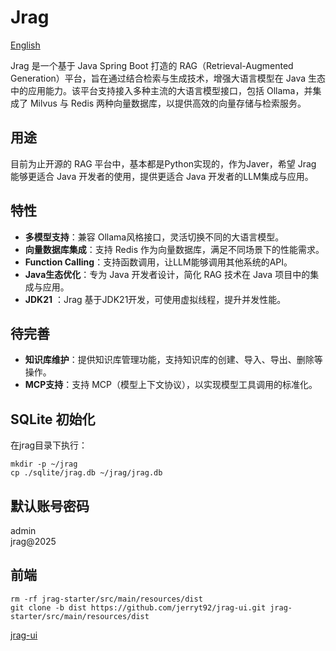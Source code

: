 # Jrag

[English](README_en.md)

Jrag 是一个基于 Java Spring Boot 打造的 RAG（Retrieval-Augmented Generation）平台，旨在通过结合检索与生成技术，增强大语言模型在 Java 生态中的应用能力。该平台支持接入多种主流的大语言模型接口，包括 Ollama，并集成了 Milvus 与 Redis 两种向量数据库，以提供高效的向量存储与检索服务。

## 用途

目前为止开源的 RAG 平台中，基本都是Python实现的，作为Javer，希望 Jrag 能够更适合 Java 开发者的使用，提供更适合 Java 开发者的LLM集成与应用。

## 特性

- **多模型支持**：兼容 Ollama风格接口，灵活切换不同的大语言模型。
- **向量数据库集成**：支持 Redis 作为向量数据库，满足不同场景下的性能需求。
- **Function Calling**：支持函数调用，让LLM能够调用其他系统的API。
- **Java生态优化**：专为 Java 开发者设计，简化 RAG 技术在 Java 项目中的集成与应用。
- **JDK21** ：Jrag 基于JDK21开发，可使用虚拟线程，提升并发性能。

## 待完善

- **知识库维护**：提供知识库管理功能，支持知识库的创建、导入、导出、删除等操作。
- **MCP支持**：支持 MCP（模型上下文协议），以实现模型工具调用的标准化。

## SQLite 初始化

在jrag目录下执行：

```shell
mkdir -p ~/jrag
cp ./sqlite/jrag.db ~/jrag/jrag.db
```

## 默认账号密码

admin  
jrag@2025

## 前端

```shell
rm -rf jrag-starter/src/main/resources/dist
git clone -b dist https://github.com/jerryt92/jrag-ui.git jrag-starter/src/main/resources/dist
```

[jrag-ui](https://github.com/jerryt92/jrag-ui)